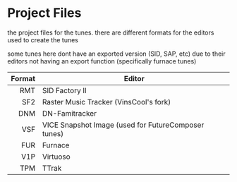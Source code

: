 # Project Files
the project files for the tunes. there are different formats for the editors used to create the tunes  

some tunes here dont have an exported version (SID, SAP, etc) due to their editors not having an export function (specifically furnace tunes)  

| Format | Editor        |
|-------:|---------------|
|RMT|SID Factory II|
|SF2|Raster Music Tracker (VinsCool's fork)|
|DNM|DN-Famitracker|
|VSF|VICE Snapshot Image (used for FutureComposer tunes)|
|FUR|Furnace|
|V1P|Virtuoso|
|TPM|TTrak|
